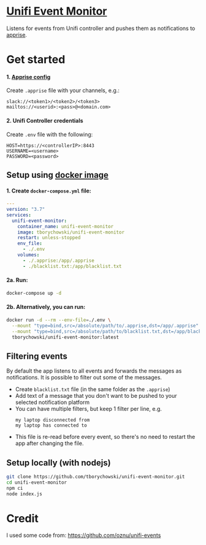 # [Unifi Event Monitor](https://github.com/tborychowski/unifi-event-monitor)
Listens for events from Unifi controller and pushes them as notifications to [apprise](https://github.com/caronc/apprise).


# Get started

#### 1. [Apprise config](https://github.com/caronc/apprise#popular-notification-services)

Create `.apprise` file with your channels, e.g.:

```
slack://<token1>/<token2>/<token3>
mailtos://<userid>:<pass>@<domain.com>
```



#### 2. Unifi Controller credentials

Create `.env` file with the following:

```
HOST=https://<controllerIP>:8443
USERNAME=<username>
PASSWORD=<password>
```

## Setup using [docker image](https://hub.docker.com/r/tborychowski/unifi-event-monitor)
#### 1. Create `docker-compose.yml` file:

```yaml
---
version: "3.7"
services:
  unifi-event-monitor:
    container_name: unifi-event-monitor
    image: tborychowski/unifi-event-monitor
    restart: unless-stopped
    env_file:
      - ./.env
    volumes:
      - ./.apprise:/app/.apprise
      - ./blacklist.txt:/app/blacklist.txt
```


#### 2a. Run:

```sh
docker-compose up -d
```

#### 2b. Alternatively, you can run:

```sh
docker run -d --rm --env-file=./.env \
  --mount "type=bind,src=/absolute/path/to/.apprise,dst=/app/.apprise" \
  --mount "type=bind,src=/absolute/path/to/blacklist.txt,dst=/app/blacklist.txt" \
  tborychowski/unifi-event-monitor:latest
```

## Filtering events
By default the app listens to all events and forwards the messages as notifications.
It is possible to filter out some of the messages.
- Create `blacklist.txt` file (in the same folder as the `.apprise`)
- Add text of a message that you don't want to be pushed to your selected notification platform
- You can have multiple filters, but keep 1 filter per line, e.g.
  ```
  my laptop disconnected from
  my laptop has connected to
  ```
- This file is re-read before every event, so there's no need to restart the app after changing the file.



## Setup locally (with nodejs)

```sh
git clone https://github.com/tborychowski/unifi-event-monitor.git
cd unifi-event-monitor
npm ci
node index.js
```


# Credit
I used some code from: https://github.com/oznu/unifi-events
